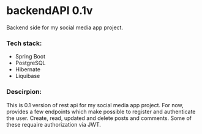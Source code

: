 # backendAPI 0.1v
Backend side for my social media app project.
### Tech stack:
* Spring Boot
* PostgreSQL
* Hibernate
* Liquibase
### Descirpion:
This is 0.1 version of rest api for my social media app project. For now, provides a few endpoints which make possible to register and authenticate the user.
Create, read, updated and delete posts and comments. Some of these requaire authorization via JWT.
